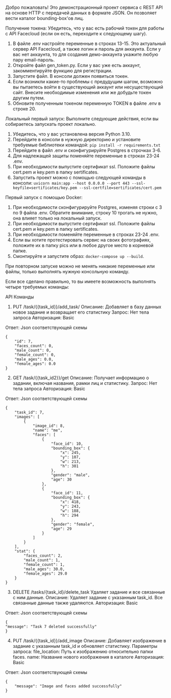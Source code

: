 Добро пожаловать!
Это демонстрационный проект сервиса с REST API на основе HTTP с передачей данных в формате
JSON. Он позволяет вести каталог bounding-box'ов лиц.

Получение токена:
Убедитесь, что у вас есть рабочий токен для работы с API Facecloud (если он есть, переходите к следующему шагу).
1. В файле .env настройте переменные в строках 13-15. Это актуальный сервер API Facecloud, а также логин и пароль для аккаунта. Если у вас нет аккаунта, то для создания демо-аккаунта укажите любую пару email-пароль.
2. Откройте файл gen_token.py. Если у вас уже есть аккаунт, закомментируйте функцию для регистрации.
3. Запустите файл. В консоли должен появиться токен.
4. Если возникли какие-то проблемы с предудущим шагом, возможно вы пытаетесь войти в существующий аккаунт или несуществующий сайт. Внесите необходимые изменения или же добудьте токен другим путем.
5. Обновите полученным токеном переменную TOKEN в файле .env в строке 20.

Локальный первый запуск:
Выполните следующие действия, если вы собираетесь запускать проект локально.
1. Убедитесь, что у вас установлена версия Python 3.10.
2. Перейдите в консоли в нужную директорию и установите требуемые библиотеки командой: ```pip install -r requirements.txt```
3. Перейдите в файл .env и сконфигурируйте Postgres в строчках 3-6.
4. Для надлежащей защиты поменяйте переменные в строках 23-24 .env.
5. При необходимости выпустите сертификат ssl. Положите файлы cert.pem и key.pem в папку sertificates.
6. Запустить проект можно с помощью следующей команды в консоли:
```uvicorn main:app --host 0.0.0.0 --port 443 --ssl-keyfile=sertificates/key.pem --ssl-certfile=sertificates/cert.pem```

Первый запуск с помощью Docker:
1. При необходимости сконфигурируйте Postgres, изменяя строки с 3 по 9 файла .env. Обратите внимание, строку 10 трогать не нужно, она влияет только на локальный запуск.
2. При необходимости выпустите сертификат ssl. Положите файлы cert.pem и key.pem в папку sertificates.
3. При необходимости поменяйте переменные в строках 23-24 .env.
4. Если вы хотите протестировать сервис на своих фотографиях, положите их в папку pics или в любое другое место в корневой папке.
5. Смонтируйте и запустите образ: `docker-compose up --build`.


При повторном запуске можно не менять никакие переменные или файлы, только выполнять нужную консольную команду.

Если все сделано правильно, то вы имеете возможность выполнять четыре требуемых команды:

API Команды
1. PUT /task/{{task_id}}/add_task/
Описание:
Добавляет в базу данных новое задание и возвращает его статистику
Запрос:
Нет тела запроса
Авторизация:
Basic

Ответ:
Json соответствующей схемы
```
{
    "id": 7,
    "faces_count": 0,
    "male_count": 0,
    "female_count": 0,
    "male_ages": 0.0,
    "female_ages": 0.0
}
```

2. GET /task/{{task_id2}}/get
Описание:
Получает информацию о задании, включая названия, рамки лиц и статистику.
Запрос:
Нет тела запроса
Авторизация:
Basic

Ответ:
Json соответствующей схемы

```
{
    "task_id": 7,
    "images": [
        {
            "image_id": 8,
            "name": "me",
            "faces": [
                {
                    "face_id": 10,
                    "bounding_box": {
                        "x": 245,
                        "y": 107,
                        "w": 213,
                        "h": 301
                    },
                    "gender": "male",
                    "age": 30
                },
                {
                    "face_id": 11,
                    "bounding_box": {
                        "x": 418,
                        "y": 243,
                        "w": 188,
                        "h": 294
                    },
                    "gender": "female",
                    "age": 29
                }
            ]
        }
    ],
    "stat": {
        "faces_count": 2,
        "male_count": 1,
        "female_count": 1,
        "male_ages": 30.0,
        "female_ages": 29.0
    }
}
```


3. DELETE /tasks/{task_id}/delete_task
Удаляет задание и все связанные с ним данные.
Описание: 
Удаляет задание с указанным task_id. Все связанные данные также удаляются.
Авторизация:
Basic

Ответ:
Json соответствующей схемы
```
{
"message": "Task 7 deleted successfully"
}
```

4. PUT /task/{{task_id}}/add_image
Описание: 
Добавляет изображение в задание с указанным task_id и обновляет статистику.
Параметры запроса:
file_location: Путь к изображению относительно папки faces.
name: Название нового изображения в каталоге
Авторизация:
Basic

Ответ:
Json соответствующей схемы
```
{
    "message": "Image and faces added successfully"
}
```
